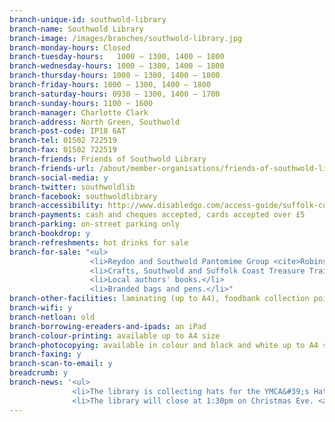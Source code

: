 ```yaml
---
branch-unique-id: southwold-library
branch-name: Southwold Library
branch-image: /images/branches/southwold-library.jpg
branch-monday-hours: Closed
branch-tuesday-hours:	1000 – 1300, 1400 – 1800
branch-wednesday-hours: 1000 – 1300, 1400 – 1800
branch-thursday-hours: 1000 – 1300, 1400 – 1800
branch-friday-hours: 1000 – 1300, 1400 – 1800
branch-saturday-hours: 0930 – 1300, 1400 – 1700
branch-sunday-hours: 1100 – 1600
branch-manager: Charlotte Clark
branch-address: North Green, Southwold
branch-post-code: IP18 6AT
branch-tel: 01502 722519
branch-fax: 01502 722519
branch-friends: Friends of Southwold Library
branch-friends-url: /about/member-organisations/friends-of-southwold-library-fosl
branch-social-media: y
branch-twitter: southwoldlib
branch-facebook: southwoldlibrary
branch-accessibility: http://www.disabledgo.com/access-guide/suffolk-county-council/southwold-library-2
branch-payments: cash and cheques accepted, cards accepted over £5
branch-parking: on-street parking only
branch-bookdrop: y
branch-refreshments: hot drinks for sale
branch-for-sale: "<ul>
                  <li>Reydon and Southwold Pantomime Group <cite>Robinson Crusoe</cite> (21-27 January 2018) tickets; £8.50 adults, £4.50 under 16s, £20.50 family.</li>
                  <li>Crafts, Southwold and Suffolk Coast Treasure Trails sheets.</li>
                  <li>Local authors' books.</li>
                  <li>Branded bags and pens.</li>"
branch-other-facilities: laminating (up to A4), foodbank collection point all year round.
branch-wifi: y
branch-netloan: old
branch-borrowing-ereaders-and-ipads: an iPad
branch-colour-printing: available up to A4 size
branch-photocopying: available in colour and black and white up to A4 size
branch-faxing: y
branch-scan-to-email: y
breadcrumb: y
branch-news: '<ul>
              <li>The library is collecting hats for the YMCA&#39;s Hats for the Homeless campaign over the Christmas period.</li>
              <li>The library will close at 1:30pm on Christmas Eve. <a href="/news/xmas-opening-hours/">See all our Christmas opening hours.</a></li>'
---
```


